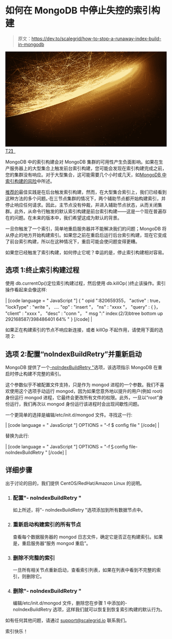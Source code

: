 # 如何在 MongoDB 中停止失控的索引构建

> 原文：<https://dev.to/scalegrid/how-to-stop-a-runaway-index-build-in-mongodb>

[![How to Stop a Runaway Index Build in MongoDB - ScaleGrid Blog](img/f04b103a1233ab22ba5f4833b416328f.png)T2】](https://res.cloudinary.com/practicaldev/image/fetch/s--9dH3aveP--/c_limit%2Cf_auto%2Cfl_progressive%2Cq_auto%2Cw_880/https://cdn2.hubspot.net/hubfs/3848622/How-to-stop-a-runaway-index-build-in-MongoDB---ScaleGrid-Blog.jpg)

MongoDB 中的索引构建会对 MongoDB 集群的可用性产生负面影响。如果在生产服务器上的大型集合上触发前台索引构建，您可能会发现在索引构建完成之前，您的集群没有响应。对于大型集合，这可能需要几个小时或几天，如[MongoDB 中索引构建的风险](https://scalegrid.io/blog/the-perils-of-building-indexes-on-mongodb/ "The perils of index building in MongoDB - ScaleGrid Blog")中所述。

[推荐的](https://docs.mongodb.com/manual/core/index-creation/ "MongoDB Index Build Recommendation - ScaleGrid Blog")最佳实践是在后台触发索引构建，然而，在大型集合索引上，我们已经看到这种方法的多个问题。·在三节点集群的情况下，两个辅助节点都开始构建索引，并停止响应任何请求。因此，主节点没有仲裁，并进入辅助节点状态，从而关闭集群。此外，从命令行触发的默认索引构建是前台索引构建——这是一个现在普遍存在的问题。在未来的版本中，我们希望这成为默认的背景。

一旦你触发了一个索引，简单地重启服务器并不能解决我们的问题；MongoDB 将从停止的地方开始构建索引。如果您之前在重启后运行后台索引构建，现在它变成了前台索引构建，所以在这种情况下，重启可能会使问题变得更糟。

如果您已经触发了索引构建，如何停止它呢？幸运的是，停止索引构建相对容易。

## 选项 1:终止索引构建过程

使用 db.currentOp()定位索引构建过程，然后使用 db.killOp( <opid>)终止该操作。索引操作看起来会像这样:</opid>

| [code language = " JavaScript "]
{
" opid ":820659355，
"active" : true，
"lockType" : "write "，
....
"op" : "insert "，
"ns" : "xxxx "，
"query" : {
}，
"client" : "xxxx "，
"desc" : "conn "，
" msg ":" index:(2/3)btree bottom up 292168587/398486401 64% "
}
[/code]
 |

如果正在构建索引的节点不响应新连接，或者 killOp 不起作用，请使用下面的选项 2:

## 选项 2:配置“noIndexBuildRetry”并重新启动

MongoDB 提供了一个[-noIndexBuildRetry "](https://docs.mongodb.com/v3.2/reference/program/mongod/ "noIndexBuildRetry - ScaleGrid Blog")选项，该选项指示 MongoDB 在重启时停止构建不完整的索引。

这个参数似乎不被配置文件支持，只是作为 mongod 进程的一个参数。我们不喜欢使用这个选项手动运行 mongod，因为如果您意外地以提升的用户(例如 root)身份运行 mongod 进程，它最终会更改所有文件的权限。此外，一旦以“root”身份运行，我们再次以 mongod 身份运行该进程时会出现间歇性问题。

一个更简单的选择是编辑/etc/init.d/mongod 文件。寻找这一行:

| [code language = " JavaScript "]
OPTIONS = "-f $ config file "
[/code]
 |

替换为此行:

| [code language = " JavaScript "]
OPTIONS = "-f＄config file-noIndexBuildRetry "
[/code]
 |

## 详细步骤

出于讨论的目的，我们提供 CentOS/RedHat/Amazon Linux 的说明。

1.  ### 配置"- noIndexBuildRetry "

    如上所述，将"- noIndexBuildRetry "选项添加到所有数据节点中。
2.  ### 重新启动构建索引的所有节点

    查看每个数据服务器的 mongod 日志文件，确定它是否正在构建索引。如果是，重启服务器“服务 mongod 重启”。
3.  ### 删除不完整的索引

    一旦所有相关节点重新启动，查看索引列表，如果在列表中看到不完整的索引，则删除它。
4.  ### 删除"- noIndexBuildRetry "

    编辑/etc/init.d/mongod 文件，删除您在步骤 1 中添加的- noIndexBuildRetry 选项，这样我们就可以恢复到恢复索引构建的默认行为。

如有任何其他问题，请通过 [support@scalegrid.io](mailto:support@scalegrid.io) 联系我们。

索引快乐！